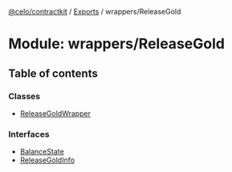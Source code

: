 [@celo/contractkit](../README.md) / [Exports](../modules.md) / wrappers/ReleaseGold

# Module: wrappers/ReleaseGold

## Table of contents

### Classes

- [ReleaseGoldWrapper](../classes/wrappers_ReleaseGold.ReleaseGoldWrapper.md)

### Interfaces

- [BalanceState](../interfaces/wrappers_ReleaseGold.BalanceState.md)
- [ReleaseGoldInfo](../interfaces/wrappers_ReleaseGold.ReleaseGoldInfo.md)

